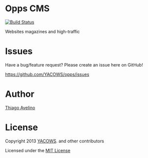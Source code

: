 # Opps CMS

[![Build Status](https://travis-ci.org/YACOWS/opps.png)](https://travis-ci.org/YACOWS/opps)

Websites magazines and high-traffic


# Issues

Have a bug/feature request? Please create an issue here on GitHub!

https://github.com/YACOWS/opps/issues


# Author

[Thiago Avelino](http://github.com/avelino)


# License

Copyright 2013 [YACOWS](http://yacows.com.br/). and other contributors

Licensed under the [MIT License](http://github.com/YACOWS/opps/raw/master/LICENSE)
